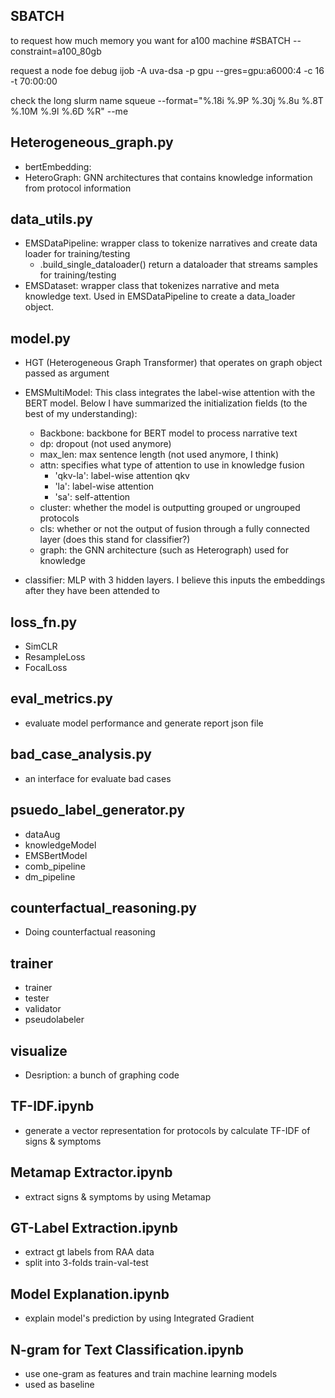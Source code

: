 ## SBATCH
to request how much memory you want for a100 machine
#SBATCH --constraint=a100_80gb

request a node foe debug
ijob -A uva-dsa -p gpu --gres=gpu:a6000:4 -c 16 -t 70:00:00

check the long slurm name
squeue --format="%.18i %.9P %.30j %.8u %.8T %.10M %.9l %.6D %R" --me

## Heterogeneous_graph.py
- bertEmbedding: 
- HeteroGraph: GNN architectures that contains knowledge information from protocol information


## data_utils.py
- EMSDataPipeline: wrapper class to tokenize narratives and create data loader for training/testing
    - .build_single_dataloader() return a dataloader that streams samples for training/testing
- EMSDataset: wrapper class that tokenizes narrative and meta knowledge text. Used in EMSDataPipeline to create a data_loader object.


## model.py
- HGT (Heterogeneous Graph Transformer) that operates on graph object passed as argument
- EMSMultiModel: This class integrates the label-wise attention with the BERT model. Below I have summarized the initialization fields (to the best of my understanding):
    -   Backbone: backbone for BERT model to process narrative text
    -   dp: dropout (not used anymore)
    -   max_len: max sentence length (not used anymore, I think)
    -   attn: specifies what type of attention to use in knowledge fusion
        - 'qkv-la': label-wise attention qkv
        - 'la': label-wise attention
        - 'sa': self-attention
    -   cluster: whether the model is outputting grouped or ungrouped protocols
    -   cls: whether or not the output of fusion through a fully connected layer (does this stand for classifier?)
    -   graph: the GNN architecture (such as Heterograph) used for knowledge

- classifier: MLP with 3 hidden layers. I believe this inputs the embeddings after they have been attended to


## loss_fn.py
- SimCLR
- ResampleLoss
- FocalLoss


## eval_metrics.py
- evaluate model performance and generate report json file


## bad_case_analysis.py
- an interface for evaluate bad cases

## psuedo_label_generator.py
- dataAug
- knowledgeModel
- EMSBertModel
- comb_pipeline
- dm_pipeline


## counterfactual_reasoning.py
- Doing counterfactual reasoning

## trainer
- trainer
- tester
- validator
- pseudolabeler


## visualize
- Desription: a bunch of graphing code


## TF-IDF.ipynb
- generate a vector representation for protocols by calculate TF-IDF of signs & symptoms 

## Metamap Extractor.ipynb
-  extract signs & symptoms by using Metamap

## GT-Label Extraction.ipynb
- extract gt labels from RAA data
- split into 3-folds train-val-test

## Model Explanation.ipynb
- explain model's prediction by using Integrated Gradient

## N-gram for Text Classification.ipynb
- use one-gram as features and train machine learning models
- used as baseline